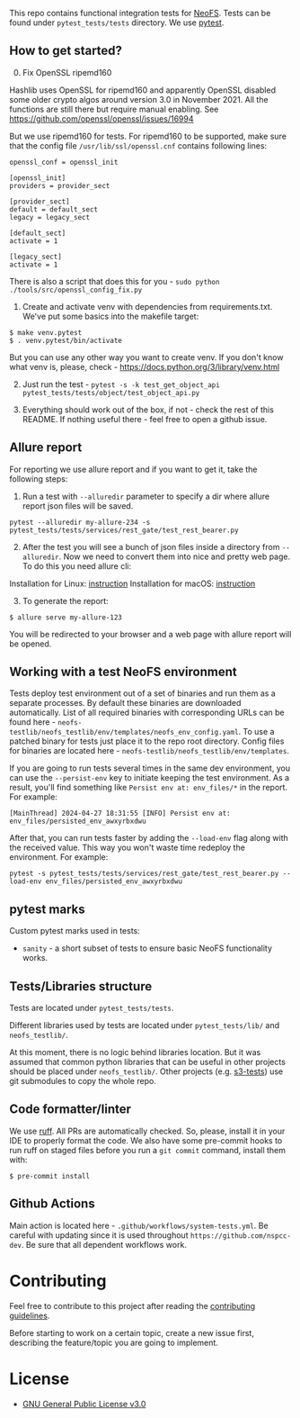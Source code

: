 This repo contains functional integration tests for [NeoFS](https://github.com/nspcc-dev). 
Tests can be found under `pytest_tests/tests` directory.
We use [pytest](https://docs.pytest.org/en/stable/).

## How to get started?

0. Fix OpenSSL ripemd160

Hashlib uses OpenSSL for ripemd160 and apparently OpenSSL disabled some older crypto algos around version 3.0
in November 2021.
All the functions are still there but require manual enabling. See https://github.com/openssl/openssl/issues/16994

But we use ripemd160 for tests.
For ripemd160 to be supported, make sure that the config file `/usr/lib/ssl/openssl.cnf` contains following lines:

```
openssl_conf = openssl_init

[openssl_init]
providers = provider_sect

[provider_sect]
default = default_sect
legacy = legacy_sect

[default_sect]
activate = 1

[legacy_sect]
activate = 1
```

There is also a script that does this for you - `sudo python ./tools/src/openssl_config_fix.py`

1. Create and activate venv with dependencies from requirements.txt. We've put some basics into the makefile target:
```shell
$ make venv.pytest
$ . venv.pytest/bin/activate
```
But you can use any other way you want to create venv. 
If you don't know what venv is, please, check - https://docs.python.org/3/library/venv.html

2. Just run the test - `pytest -s -k test_get_object_api pytest_tests/tests/object/test_object_api.py`

3. Everything should work out of the box, if not - check the rest of this README. If nothing useful there - feel free to open a github issue. 

## Allure report

For reporting we use allure report and if you want to get it, take the following steps:

1. Run a test with `--alluredir` parameter to specify a dir where allure report json files will be saved.

```shell
pytest --alluredir my-allure-234 -s pytest_tests/tests/services/rest_gate/test_rest_bearer.py 
```

2. After the test you will see a bunch of json files inside a directory from `--alluredir`. 
Now we need to convert them into nice and pretty web page. To do this you need allure cli:

Installation for Linux: [instruction](https://allurereport.org/docs/install-for-linux/#install-from-a-deb-package)
Installation for macOS: [instruction](https://allurereport.org/docs/install-for-linux/#install-from-homebrew)

3. To generate the report:

```shell
$ allure serve my-allure-123
```
You will be redirected to your browser and a web page with allure report will be opened.

## Working with a test NeoFS environment

Tests deploy test environment out of a set of binaries and run them as a separate processes. 
By default these binaries are downloaded automatically. 
List of all required binaries with corresponding URLs can be found here - `neofs-testlib/neofs_testlib/env/templates/neofs_env_config.yaml`.
To use a patched binary for tests just place it to the repo root directory. 
Config files for binaries are located here - `neofs-testlib/neofs_testlib/env/templates`.

If you are going to run tests several times in the same dev environment, 
you can use the `--persist-env` key to initiate keeping the test environment. 
As a result, you'll find something like `Persist env at: env_files/*` in the report. 
For example:
```shell
[MainThread] 2024-04-27 18:31:55 [INFO] Persist env at: env_files/persisted_env_awxyrbxdwu
```
After that, you can run tests faster by adding the `--load-env` flag along with 
the received value. This way you won't waste time redeploy the environment.
For example:
```shell
pytest -s pytest_tests/tests/services/rest_gate/test_rest_bearer.py --load-env env_files/persisted_env_awxyrbxdwu 
```

## pytest marks

Custom pytest marks used in tests:
* `sanity` - a short subset of tests to ensure basic NeoFS functionality works.

## Tests/Libraries structure

Tests are located under `pytest_tests/tests`.

Different libraries used by tests are located under `pytest_tests/lib/` and `neofs_testlib/`.

At this moment, there is no logic behind libraries location. 
But it was assumed that common python libraries that can be useful in other projects should be placed under `neofs_testlib/`.
Other projects (e.g. [s3-tests](https://github.com/nspcc-dev/s3-tests/)) use git submodules to copy the whole repo.

## Code formatter/linter

We use [ruff](https://docs.astral.sh/ruff/). All PRs are automatically checked. 
So, please, install it in your IDE to properly format the code.
We also have some pre-commit hooks to run ruff on staged files before you run a `git commit` command, install them with:

```shell
$ pre-commit install
```

## Github Actions

Main action is located here - `.github/workflows/system-tests.yml`.
Be careful with updating since it is used throughout `https://github.com/nspcc-dev`. Be sure that all dependent workflows work. 

# Contributing

Feel free to contribute to this project after reading the [contributing
guidelines](CONTRIBUTING.md).

Before starting to work on a certain topic, create a new issue first, describing
the feature/topic you are going to implement.

# License

- [GNU General Public License v3.0](LICENSE)
